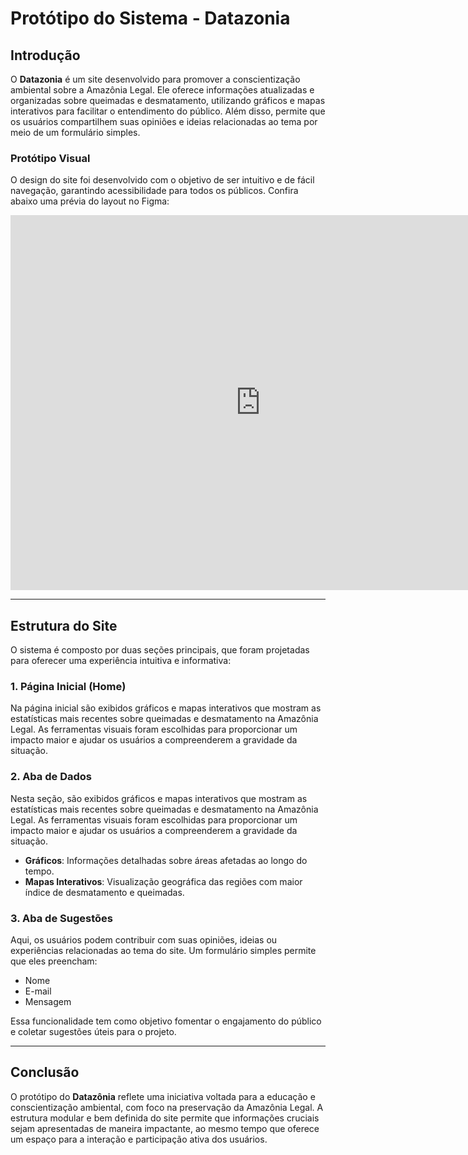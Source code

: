 # Protótipo do Sistema - Datazonia

## Introdução

O **Datazonia** é um site desenvolvido para promover a conscientização ambiental sobre a Amazônia Legal. Ele oferece informações atualizadas e organizadas sobre queimadas e desmatamento, utilizando gráficos e mapas interativos para facilitar o entendimento do público. Além disso, permite que os usuários compartilhem suas opiniões e ideias relacionadas ao tema por meio de um formulário simples.

### Protótipo Visual

O design do site foi desenvolvido com o objetivo de ser intuitivo e de fácil navegação, garantindo acessibilidade para todos os públicos. Confira abaixo uma prévia do layout no Figma:

<iframe
  src="https://www.figma.com/embed?embed_host=share&url=https://www.figma.com/proto/fctzH8zN5fNSi8kJrPfdjB/Pr%C3%B3totipo?node-id=8-2&node-type=canvas&t=InQMkgO6EkkmNqLR-0&scaling=scale-down&content-scaling=fixed&page-id=0%3A1&starting-point-node-id=8%3A2"
  width="800"
  height="600"
  style="border: none;"
  allowfullscreen
></iframe>

---

## Estrutura do Site

O sistema é composto por duas seções principais, que foram projetadas para oferecer uma experiência intuitiva e informativa:

### 1. **Página Inicial (Home)**  
Na página inicial são exibidos gráficos e mapas interativos que mostram as estatísticas mais recentes sobre queimadas e desmatamento na Amazônia Legal. As ferramentas visuais foram escolhidas para proporcionar um impacto maior e ajudar os usuários a compreenderem a gravidade da situação.

### 2. **Aba de Dados**  
Nesta seção, são exibidos gráficos e mapas interativos que mostram as estatísticas mais recentes sobre queimadas e desmatamento na Amazônia Legal. As ferramentas visuais foram escolhidas para proporcionar um impacto maior e ajudar os usuários a compreenderem a gravidade da situação.

- **Gráficos**: Informações detalhadas sobre áreas afetadas ao longo do tempo.  
- **Mapas Interativos**: Visualização geográfica das regiões com maior índice de desmatamento e queimadas.  

### 3. **Aba de Sugestões**  
Aqui, os usuários podem contribuir com suas opiniões, ideias ou experiências relacionadas ao tema do site. Um formulário simples permite que eles preencham:  

- Nome  
- E-mail  
- Mensagem  

Essa funcionalidade tem como objetivo fomentar o engajamento do público e coletar sugestões úteis para o projeto.

---

## Conclusão

O protótipo do **Datazônia** reflete uma iniciativa voltada para a educação e conscientização ambiental, com foco na preservação da Amazônia Legal. A estrutura modular e bem definida do site permite que informações cruciais sejam apresentadas de maneira impactante, ao mesmo tempo que oferece um espaço para a interação e participação ativa dos usuários.
